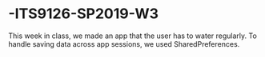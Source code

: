 # -ITS9126-SP2019-W3
This week in class, we made an app that the user has to water regularly. To handle saving data across app sessions, we used SharedPreferences.
